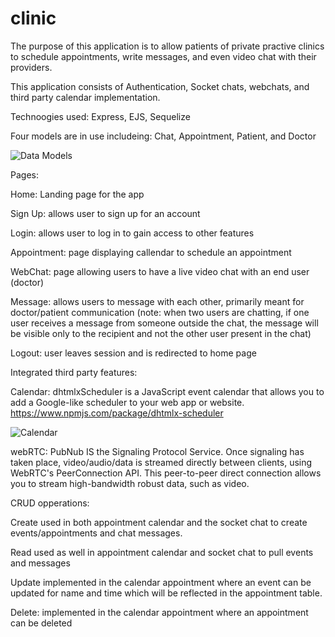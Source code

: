 # clinic

The purpose of this application is to allow patients of private practive clinics to schedule appointments, 
write messages, and even video chat with their providers.

This application consists of Authentication, Socket chats, webchats, and third party calendar implementation.

Technoogies used:  Express, EJS, Sequelize


Four models are in use includeing: Chat, Appointment, Patient, and Doctor

![Data Models](https://i.imgur.com/VdzJmvh.png)


Pages:

Home: Landing page for the app

Sign Up: allows user to sign up for an account

Login: allows user to log in to gain access to other features

Appointment: page displaying callendar to schedule an appointment

WebChat: page allowing users to have a live video chat with an end user (doctor)

Message: allows users to message with each other, primarily meant for doctor/patient communication
         (note: when two users are chatting, if one user receives a message from someone outside the chat, the message will be 
         visible only to the recipient and not the other user present in the chat)
         
Logout: user leaves session and is redirected to home page


Integrated third party features:

Calendar: dhtmlxScheduler is a JavaScript event calendar that allows you to add a 
Google-like scheduler to your web app or website. https://www.npmjs.com/package/dhtmlx-scheduler

![Calendar](https://i.imgur.com/VRv3rRT.png)

webRTC: PubNub IS the Signaling Protocol Service. Once signaling has taken place, video/audio/data is 
streamed directly between clients, using WebRTC's PeerConnection API. This peer-to-peer direct connection 
allows you to stream high-bandwidth robust data, such as video.



CRUD opperations:

Create used in both appointment calendar and the socket chat to create events/appointments and chat messages.

Read used as well in appointment calendar and socket chat to pull events and messages

Update implemented in the calendar appointment where an event can be updated for name and time
which will be reflected in the appointment table.

Delete: implemented in the calendar appointment where an appointment can be deleted

